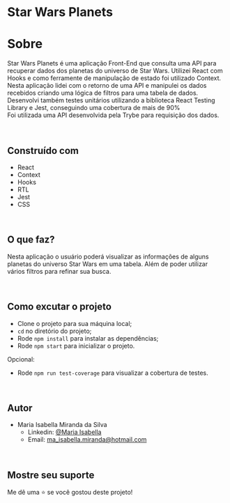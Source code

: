 # Star Wars Planets

# Sobre

<p>Star Wars Planets é uma aplicação Front-End que consulta uma API para recuperar dados dos planetas do universo de Star Wars. Utilizei React com Hooks e como ferramente de manipulação de estado foi utilizado Context.<br>
Nesta aplicação lidei com o retorno de uma API e manipulei os dados recebidos criando uma lógica de filtros para uma tabela de dados.<br>
Desenvolvi também testes unitários utilizando a biblioteca React Testing Library e Jest, conseguindo uma cobertura de mais de 90%<br>
Foi utilizada uma API desenvolvida pela Trybe para requisição dos dados.<p>

<br>

## Construído com
  
- React
- Context
- Hooks
- RTL
- Jest
- CSS

<br>

## O que faz?

Nesta aplicação o usuário poderá visualizar as informações de alguns planetas do universo Star Wars em uma tabela.
Além de poder utilizar vários filtros para refinar sua busca.

<br>

## Como excutar o projeto

- Clone o projeto para sua máquina local;
- `cd` no diretório do projeto;
- Rode `npm install` para instalar as dependências;
- Rode `npm start` para inicializar o projeto.

Opcional:
- Rode `npm run test-coverage` para visualizar a cobertura de testes.

<br>

## Autor

- Maria Isabella Miranda da Silva <br>
  - Linkedin: [@Maria Isabella](https://www.linkedin.com/in/maria-isabella-miranda/) <br>
  - Email: ma_isabella.miranda@hotmail.com

<br>

## Mostre seu suporte

Me dê uma ⭐️ se você gostou deste projeto!
